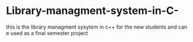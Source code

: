 # Library-managment-system-in-C-
this is the library managment sysytem in c++ for the new students and can  e used as a final semester project
